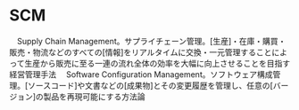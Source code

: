 # SCM
　Supply Chain Management。サプライチェーン管理。[生産]・在庫・購買・販売・物流などのすべての[情報]をリアルタイムに交換・一元管理することによって生産から販売に至る一連の流れ全体の効率を大幅に向上させることを目指す経営管理手法
　Software Configuration Management。ソフトウェア構成管理。[ソースコード]や文書などの[成果物]とその変更履歴を管理し、任意の[バージョン]の製品を再現可能にする方法論
